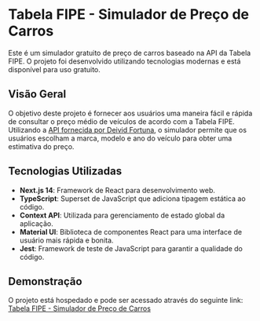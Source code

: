 # Tabela FIPE - Simulador de Preço de Carros

Este é um simulador gratuito de preço de carros baseado na API da Tabela FIPE. O projeto foi desenvolvido utilizando tecnologias modernas e está disponível para uso gratuito.

## Visão Geral

O objetivo deste projeto é fornecer aos usuários uma maneira fácil e rápida de consultar o preço médio de veículos de acordo com a Tabela FIPE. Utilizando a [API fornecida por Deivid Fortuna](https://deividfortuna.github.io/fipe/), o simulador permite que os usuários escolham a marca, modelo e ano do veículo para obter uma estimativa do preço.


## Tecnologias Utilizadas

- **Next.js 14**: Framework de React para desenvolvimento web.
- **TypeScript**: Superset de JavaScript que adiciona tipagem estática ao código.
- **Context API**: Utilizada para gerenciamento de estado global da aplicação.
- **Material UI**: Biblioteca de componentes React para uma interface de usuário mais rápida e bonita.
- **Jest**: Framework de teste de JavaScript para garantir a qualidade do código.

## Demonstração

O projeto está hospedado e pode ser acessado através do seguinte link: [Tabela FIPE - Simulador de Preço de Carros](https://tabela-fipe-test.vercel.app/)